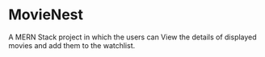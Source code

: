 # MovieNest
A MERN Stack project in which the users can View the details of displayed movies and add them to the watchlist.
